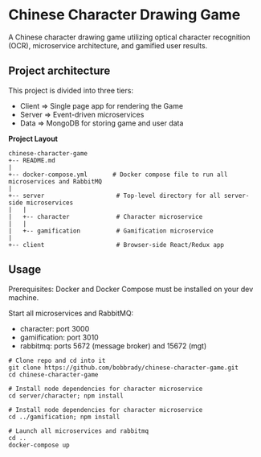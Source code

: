 # Chinese Character Drawing Game
A Chinese character drawing game utilizing optical character recognition (OCR), microservice architecture, and gamified user results.


## Project architecture
This project is divided into three tiers:
* Client => Single page app for rendering the Game
* Server => Event-driven microservices
* Data => MongoDB for storing game and user data

**Project Layout**
```
chinese-character-game
+-- README.md  
|
+-- docker-compose.yml       # Docker compose file to run all microservices and RabbitMQ  
|
+-- server                    # Top-level directory for all server-side microservices
|   |
|   +-- character             # Character microservice             
|   |
|   +-- gamification          # Gamification microservice
|
+-- client                    # Browser-side React/Redux app             
```

## Usage
Prerequisites: Docker and Docker Compose must be installed on your dev machine.

Start all microservices and RabbitMQ:
* character: port 3000
* gamiification: port 3010
* rabbitmq: ports 5672 (message broker) and 15672 (mgt)

```
# Clone repo and cd into it
git clone https://github.com/bobbrady/chinese-character-game.git
cd chinese-character-game

# Install node dependencies for character microservice
cd server/character; npm install

# Install node dependencies for character microservice
cd ../gamification; npm install

# Launch all microservices and rabbitmq
cd ..
docker-compose up
```
